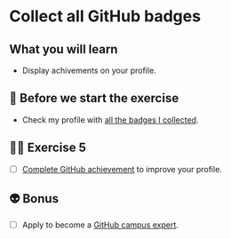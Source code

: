 # Collect all GitHub badges

## What you will learn

- Display achivements on your profile.

## 👾 Before we start the exercise

- Check my profile with [all the badges I collected](https://github.com/flexbox?tab=achievements).

## 👨‍🚀 Exercise 5

- [ ] [Complete GitHub achievement](https://github.com/drknzz/GitHub-Achievements) to improve your profile.

## 👽 Bonus

- [ ] Apply to become a [GitHub campus expert](https://education.github.com/experts).
